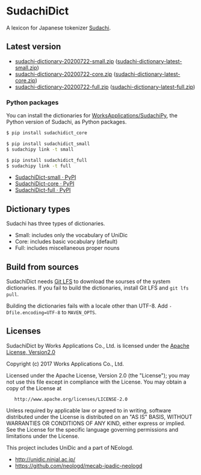 # SudachiDict

A lexicon for Japanese tokenizer
[Sudachi](https://github.com/WorksApplications/Sudachi/).

## Latest version

* [sudachi-dictionary-20200722-small.zip](http://sudachi.s3-website-ap-northeast-1.amazonaws.com/sudachidict/sudachi-dictionary-20200722-small.zip) ([sudachi-dictionary-latest-small.zip](http://sudachi.s3-website-ap-northeast-1.amazonaws.com/sudachidict/sudachi-dictionary-latest-small.zipp))
* [sudachi-dictionary-20200722-core.zip](http://sudachi.s3-website-ap-northeast-1.amazonaws.com/sudachidict/sudachi-dictionary-20200722-core.zip) ([sudachi-dictionary-latest-core.zip](http://sudachi.s3-website-ap-northeast-1.amazonaws.com/sudachidict/sudachi-dictionary-latest-core.zip))
* [sudachi-dictionary-20200722-full.zip](http://sudachi.s3-website-ap-northeast-1.amazonaws.com/sudachidict/sudachi-dictionary-20200722-full.zip) ([sudachi-dictionary-latest-full.zip](http://sudachi.s3-website-ap-northeast-1.amazonaws.com/sudachidict/sudachi-dictionary-latest-full.zip))

### Python packages

You can install the dictionaries for [WorksApplications/SudachiPy](https://github.com/WorksApplications/SudachiPy), the Python version of Sudachi, as Python packages.

```bash
$ pip install sudachidict_core
```

```bash
$ pip install sudachidict_small
$ sudachipy link -t small
```

```bash
$ pip install sudachidict_full
$ sudachipy link -t full
```

* [SudachiDict-small · PyPI](https://pypi.org/project/SudachiDict-small/)
* [SudachiDict-core · PyPI](https://pypi.org/project/SudachiDict-core/)
* [SudachiDict-full · PyPI](https://pypi.org/project/SudachiDict-full/)


## Dictionary types

Sudachi has three types of dictionaries.

* Small: includes only the vocabulary of UniDic
* Core: includes basic vocabulary (default)
* Full: includes miscellaneous proper nouns

## Build from sources

SudachiDict needs [Git LFS](https://git-lfs.github.com/) to download the sourses
of the system dictionaries. If you fail to build the dictionaries, install
Git LFS and `git lfs pull`.

Building the dictionaries fails with a locale other than UTF-8.
Add `-Dfile.encoding=UTF-8` to `MAVEN_OPTS`.


## Licenses

SudachiDict by Works Applications Co., Ltd. is licensed under the [Apache License, Version2.0](http://www.apache.org/licenses/LICENSE-2.0.html)

   Copyright (c) 2017 Works Applications Co., Ltd.
  
   Licensed under the Apache License, Version 2.0 (the "License");
   you may not use this file except in compliance with the License.
   You may obtain a copy of the License at
  
       http://www.apache.org/licenses/LICENSE-2.0
  
   Unless required by applicable law or agreed to in writing, software
   distributed under the License is distributed on an "AS IS" BASIS,
   WITHOUT WARRANTIES OR CONDITIONS OF ANY KIND, either express or implied.
   See the License for the specific language governing permissions and
   limitations under the License.
   
This project includes UniDic and a part of NEologd.

- http://unidic.ninjal.ac.jp/
- https://github.com/neologd/mecab-ipadic-neologd
